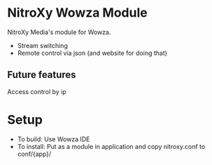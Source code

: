 NitroXy Wowza Module
===================

NitroXy Media's module for Wowza.

* Stream switching
* Remote control via json (and website for doing that)

Future features
--------------
Access control by ip

Setup
======
* To build: Use Wowza IDE
* To install: Put as a module in application and copy nitroxy.conf to conf/{app}/

